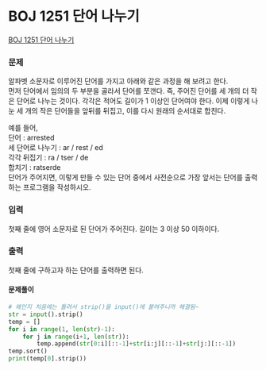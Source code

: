 # BOJ 1251 단어 나누기

[BOJ 1251 단어 나누기](https://www.acmicpc.net/problem/1251)

### 문제

알파벳 소문자로 이루어진 단어를 가지고 아래와 같은 과정을 해 보려고 한다.  
먼저 단어에서 임의의 두 부분을 골라서 단어를 쪼갠다. 즉, 주어진 단어를 세 개의 더 작은 단어로 나누는 것이다. 각각은 적어도 길이가 1 이상인 단어여야 한다. 이제 이렇게 나눈 세 개의 작은 단어들을 앞뒤를 뒤집고, 이를 다시 원래의 순서대로 합친다.

예를 들어,  
단어 : arrested  
세 단어로 나누기 : ar / rest / ed  
각각 뒤집기 : ra / tser / de  
합치기 : ratserde  
단어가 주어지면, 이렇게 만들 수 있는 단어 중에서 사전순으로 가장 앞서는 단어를 출력하는 프로그램을 작성하시오.

### 입력

첫째 줄에 영어 소문자로 된 단어가 주어진다. 길이는 3 이상 50 이하이다.

### 출력

첫째 줄에 구하고자 하는 단어를 출력하면 된다.

#### 문제풀이

```python
# 왜인지 처음에는 틀려서 strip()을 input()에 붙여주니까 해결됨~
str = input().strip()
temp = []
for i in range(1, len(str)-1):
    for j in range(i+1, len(str)):
        temp.append(str[0:i][::-1]+str[i:j][::-1]+str[j:][::-1])
temp.sort()
print(temp[0].strip())
```
